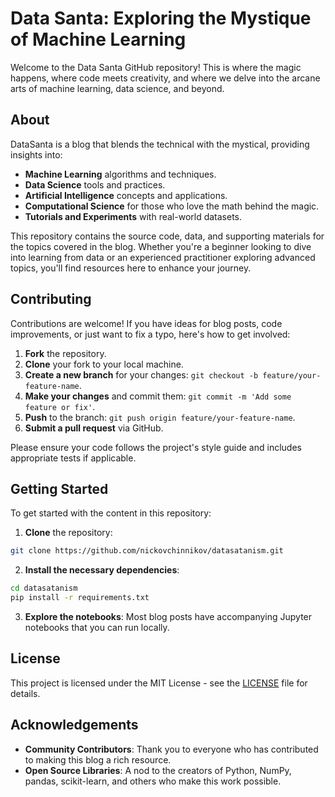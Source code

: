 # Data Santa: Exploring the Mystique of Machine Learning

Welcome to the Data Santa GitHub repository! This is where the magic happens, where code meets creativity, and where we delve into the arcane arts of machine learning, data science, and beyond.

## About

DataSanta is a blog that blends the technical with the mystical, providing insights into:

- **Machine Learning** algorithms and techniques.
- **Data Science** tools and practices.
- **Artificial Intelligence** concepts and applications.
- **Computational Science** for those who love the math behind the magic.
- **Tutorials and Experiments** with real-world datasets.

This repository contains the source code, data, and supporting materials for the topics covered in the blog. Whether you're a beginner looking to dive into learning from data or an experienced practitioner exploring advanced topics, you'll find resources here to enhance your journey.

## Contributing

Contributions are welcome! If you have ideas for blog posts, code improvements, or just want to fix a typo, here's how to get involved:

1. **Fork** the repository.
2. **Clone** your fork to your local machine.
3. **Create a new branch** for your changes: `git checkout -b feature/your-feature-name`.
4. **Make your changes** and commit them: `git commit -m 'Add some feature or fix'`.
5. **Push** to the branch: `git push origin feature/your-feature-name`.
6. **Submit a pull request** via GitHub.

Please ensure your code follows the project's style guide and includes appropriate tests if applicable.

## Getting Started

To get started with the content in this repository:

1. **Clone** the repository:
```bash
git clone https://github.com/nickovchinnikov/datasatanism.git
```

2. **Install the necessary dependencies**:
```bash
cd datasatanism
pip install -r requirements.txt
```

3. **Explore the notebooks**: Most blog posts have accompanying Jupyter notebooks that you can run locally.

## License

This project is licensed under the MIT License - see the [LICENSE](LICENSE) file for details.

## Acknowledgements

- **Community Contributors**: Thank you to everyone who has contributed to making this blog a rich resource.
- **Open Source Libraries**: A nod to the creators of Python, NumPy, pandas, scikit-learn, and others who make this work possible.
